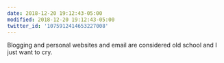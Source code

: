 ```yaml
---
date: 2018-12-20 19:12:43-05:00
modified: 2018-12-20 19:12:43-05:00
twitter_id: '1075912414653227008'
---
```


  Blogging and personal websites and email are considered old school and I just want to cry.